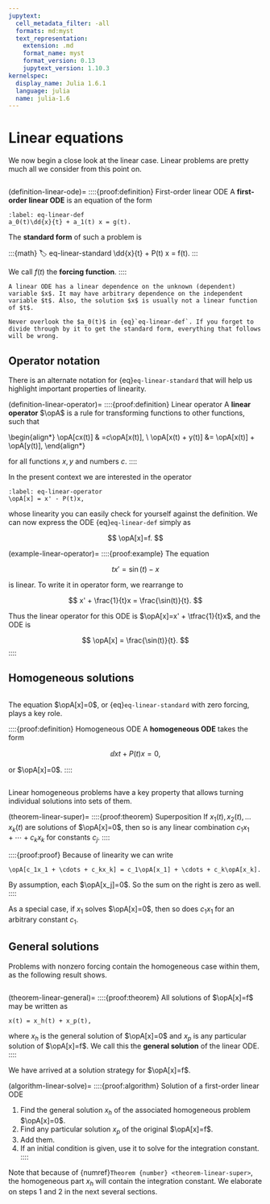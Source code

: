 ```yaml
---
jupytext:
  cell_metadata_filter: -all
  formats: md:myst
  text_representation:
    extension: .md
    format_name: myst
    format_version: 0.13
    jupytext_version: 1.10.3
kernelspec:
  display_name: Julia 1.6.1
  language: julia
  name: julia-1.6
---
```

# Linear equations

We now begin a close look at the linear case. Linear problems are pretty much all we consider from this point on.

```{index} ! linear ODE; first-order
```

(definition-linear-ode)=
::::{proof:definition} First-order linear ODE
A **first-order linear ODE** is an equation of the form

```{math}
:label: eq-linear-def
a_0(t)\dd{x}{t} + a_1(t) x = g(t).
```
The **standard form** of such a problem is 

:::{math}
:label: eq-linear-standard
\dd{x}{t} + P(t) x = f(t).
:::

We call $f(t)$ the **forcing function**. 
::::

```{attention}
A linear ODE has a linear dependence on the unknown (dependent) variable $x$. It may have arbitrary dependence on the independent variable $t$. Also, the solution $x$ is usually not a linear function of $t$.
```

```{warning}
Never overlook the $a_0(t)$ in {eq}`eq-linear-def`. If you forget to divide through by it to get the standard form, everything that follows will be wrong.
```

## Operator notation

There is an alternate notation for {eq}`eq-linear-standard` that will help us highlight important properties of linearity.

(definition-linear-operator)=
::::{proof:definition} Linear operator
A **linear operator** $\opA$ is a rule for transforming functions to other functions, such that

\begin{align*}
\opA[cx(t)] & =c\opA[x(t)], \\
\opA[x(t) + y(t)] &= \opA[x(t)] + \opA[y(t)],
\end{align*}

for all functions $x,y$ and numbers $c$.
::::


In the present context we are interested in the operator

```{math}
:label: eq-linear-operator
\opA[x] = x' - P(t)x,
```

whose linearity you can easily check for yourself against the definition. We can now express the ODE {eq}`eq-linear-def` simply as

$$
\opA[x]=f.
$$

(example-linear-operator)=
::::{proof:example}
The equation

$$
t x' = \sin(t) - x
$$

is linear. To write it in operator form, we rearrange to

$$
x' + \frac{1}{t}x = \frac{\sin(t)}{t}.
$$

Thus the linear operator for this ODE is $\opA[x]=x' + \tfrac{1}{t}x$, and the ODE is 

$$
\opA[x] =  \frac{\sin(t)}{t}.
$$
::::

## Homogeneous solutions

```{index} ! homogeneous equation
```

The equation $\opA[x]=0$, or {eq}`eq-linear-standard` with zero forcing, plays a key role.

::::{proof:definition} Homogeneous ODE
A **homogeneous ODE** takes the form

$$
\dd{x}{t} + P(t)x = 0,
$$

or $\opA[x]=0$. 
::::

```{index} ! superposition
```

Linear homogeneous problems have a key property that allows turning individual solutions into sets of them. 

(theorem-linear-super)=
::::{proof:theorem} Superposition
If $x_1(t), x_2(t),\ldots x_k(t)$ are solutions of $\opA[x]=0$, then so is any linear combination $c_1x_1 + \cdots + c_kx_k$ for constants $c_j$. 
::::

::::{proof:proof}
Because of linearity we can write

```{math}
\opA[c_1x_1 + \cdots + c_kx_k] = c_1\opA[x_1] + \cdots + c_k\opA[x_k].
```

By assumption, each $\opA[x_j]=0$. So the sum on the right is zero as well.
::::

As a special case, if $x_1$ solves $\opA[x]=0$, then so does $c_1x_1$ for an arbitrary constant $c_1$.

## General solutions

Problems with nonzero forcing contain the homogeneous case within them, as the following result shows.

```{index} ! general solution
```

(theorem-linear-general)=
::::{proof:theorem}
All solutions of $\opA[x]=f$ may be written as

```{math}
x(t) = x_h(t) + x_p(t),
```
where $x_h$ is the general solution of $\opA[x]=0$ and $x_p$ is any particular solution of $\opA[x]=f$. We call this the **general solution** of the linear ODE.
::::

We have arrived at a solution strategy for $\opA[x]=f$.

(algorithm-linear-solve)=
::::{proof:algorithm} Solution of a first-order linear ODE
1. Find the general solution $x_h$ of the associated homogeneous problem $\opA[x]=0$.
2. Find any particular solution $x_p$ of the original $\opA[x]=f$.
3. Add them.
4. If an initial condition is given, use it to solve for the integration constant.
::::

Note that because of {numref}`Theorem {number} <theorem-linear-super>`, the homogeneous part $x_h$ will contain the integration constant. We elaborate on steps 1 and 2 in the next several sections.
